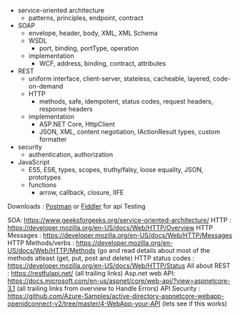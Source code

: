 - service-oriented architecture
    - patterns, principles, endpoint, contract
- SOAP
    - envelope, header, body, XML, XML Schema
    - WSDL
        - port, binding, portType, operation
    - implementation
        - WCF, address, binding, contract, attributes
- REST
    - uniform interface, client-server, stateless, cacheable, layered, code-on-demand
    - HTTP
        - methods, safe, idempotent, status codes, request headers, response headers
    - implementation
        - ASP.NET Core, HttpClient
        - JSON, XML, content negotiation, IActionResult types, custom formatter
- security
    - authentication, authorization
- JavaScript
    - ES5, ES6, types, scopes, truthy/falsy, loose equality, JSON, prototypes
    - functions
        - arrow, callback, closure, IIFE

Downloads : [Postman](https://www.postman.com/downloads/) or [Fiddler](https://www.telerik.com/download/fiddler) for api Testing

SOA: https://www.geeksforgeeks.org/service-oriented-architecture/
HTTP : https://developer.mozilla.org/en-US/docs/Web/HTTP/Overview
HTTP Messages : https://developer.mozilla.org/en-US/docs/Web/HTTP/Messages
HTTP Methods/verbs : https://developer.mozilla.org/en-US/docs/Web/HTTP/Methods (go and read details about most of the methods atleast (get, put, post and delete)
HTTP status codes : https://developer.mozilla.org/en-US/docs/Web/HTTP/Status
All about REST : https://restfulapi.net/  (all trailing links)
Asp.net web API: https://docs.microsoft.com/en-us/aspnet/core/web-api/?view=aspnetcore-3.1 (all trailing links from overview to Handle Errors)
API Security : https://github.com/Azure-Samples/active-directory-aspnetcore-webapp-openidconnect-v2/tree/master/4-WebApp-your-API (lets see if this works)
